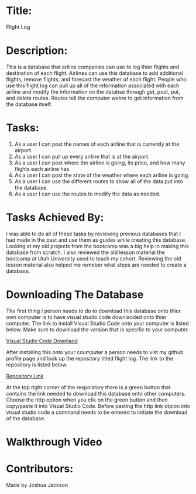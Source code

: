 # Title:
Flight Log

# Description:
This is a database that ariline companies can use to log thier flights and destination of each flight. 
Airlines can use this database to add additional flights, remove flights, and forecast the weather of each
flight. People who use this flight log can pull up all of the information associated with each airline and 
modify the information on the databse through get, post, put, and delete routes. Routes tell the computer
wehre to get information from the database itself. 

# Tasks:
1. As a user I can post the names of each airline that is currently at the airport.
2. As a user I can pull up every airline that is at the airport.
3. As a user I can post where the airline is going, its price, and how many flights each airline has
4. As a user I can post the state of the weather where each ariline is going. 
5. As a user I can use the different routes to show all of the data put into the database.
6. As a user I can use the routes to modify the data as needed. 

# Tasks Achieved By: 
I was able to do all of these tasks by reviewing previous databases that I had made in the past and use them as guides while creating this database. Looking at my old projects from 
the bootcamp was a big help in making this database from scratch. I also reviewed the old lesson material the bootcamp at Utah University used to teach my cohort. Reviewing the old
lesson material also helped me remeber what steps are needed to create a database. 

# Downloading The Database
The first thing I person needs to do to download this database onto thier own computer is to have visual studio code downlaoded
onto thier computer. The link to install Visual Studio Code onto your computer is listed below. Make sure to download the version
that is specific to your computer. 

<a href="https://code.visualstudio.com/download">Visual Studio Code Downlaod</a>

After installing this onto your coumputer a person needs to vist my github profile page and look up the repository titled 
flight log. The link to the repository is listed below.

<a href="https://github.com/Joker282855/mongoose-database-again">Repository Link</a>

At the top right corner of the respoistory there is a green button that contains the link needed to download this database
onto other computers. Choose the http option when you clik on the green button and then copy/paste it into Visual Studio 
Code. Before pasting the http link otpion into visual studio code a command needs to be entered to initiate the download
of the database.

# Walkthrough Video

# Contributors:
Made by Joshua Jackson